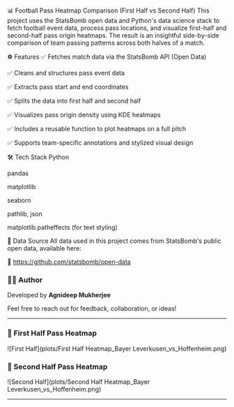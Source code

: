 📊 Football Pass Heatmap Comparison (First Half vs Second Half)
This project uses the StatsBomb open data and Python's data science stack to fetch football event data, process pass locations, and visualize first-half and second-half pass origin heatmaps. The result is an insightful side-by-side comparison of team passing patterns across both halves of a match.

⚽ Features
✅ Fetches match data via the StatsBomb API (Open Data)

✅ Cleans and structures pass event data

✅ Extracts pass start and end coordinates

✅ Splits the data into first half and second half

✅ Visualizes pass origin density using KDE heatmaps

✅ Includes a reusable function to plot heatmaps on a full pitch

✅ Supports team-specific annotations and stylized visual design

🛠️ Tech Stack
Python

pandas

matplotlib

seaborn

pathlib, json

matplotlib.patheffects (for text styling)

📁 Data Source
All data used in this project comes from StatsBomb's public open data, available here:

🔗 https://github.com/statsbomb/open-data


### 🧑‍💻 Author

Developed by **Agnideep Mukherjee**

Feel free to reach out for feedback, collaboration, or ideas!

---

### 📸 First Half Pass Heatmap
![First Half](plots/First Half Heatmap_Bayer Leverkusen_vs_Hoffenheim.png)

### 📸 Second Half Pass Heatmap
![Second Half](plots/Second Half Heatmap_Bayer Leverkusen_vs_Hoffenheim.png)

---
